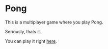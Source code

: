 # Pong
This is a multiplayer game where you play Pong.

Seriously, thats it.

You can play it right [here](http://potatobox.no-ip.info/Pong/).
